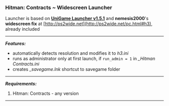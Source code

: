 ### Hitman: Contracts ~ Widescreen Launcher 

Launcher is based on **[UniGame Launcher v1.5.1](https://github.com/alex47exe/UniGame-Launcher/releases/tag/v1.5.1)** and **nemesis2000**'s **widescreen fix** at [http://ps2wide.net](http://ps2wide.net/pc.html#h3), already included

------

***Features:***

- automatically detects resolution and modifies it to *h3.ini*
- runs as administrator only at first launch, if `run_admin = 1` in  *_Hitman Contracts.ini*
- creates *_savegame.lnk* shortcut to savegame folder

------

***Requirements:***

1. Hitman: Contracts - any version

------


